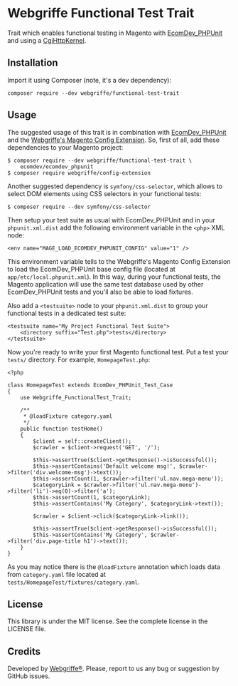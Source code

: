 Webgriffe Functional Test Trait
===============================

Trait which enables functional testing in Magento with [EcomDev_PHPUnit](https://github.com/EcomDev/EcomDev_PHPUnit) and using a [CgiHttpKernel](https://github.com/igorw/CgiHttpKernel).

Installation
------------

Import it using Composer (note, it's a dev dependency):

    composer require --dev webgriffe/functional-test-trait
    
Usage
-----

The suggested usage of this trait is in combination with [EcomDev_PHPUnit](https://github.com/EcomDev/EcomDev_PHPUnit) and the [Webgriffe's Magento Config Extension](https://github.com/webgriffe/config-extension).
So, first of all, add these dependencies to your Magento project:

	$ composer require --dev webgriffe/functional-test-trait \
		ecomdev/ecomdev_phpunit
	$ composer require webgriffe/config-extension
	
Another suggested dependency is `symfony/css-selector`, which allows to select DOM elements using CSS selectors in your functional tests:

	$ composer require --dev symfony/css-selector

Then setup your test suite as usual with EcomDev_PHPUnit and in your `phpunit.xml.dist` add the following environment variable in the `<php>` XML node:

	<env name="MAGE_LOAD_ECOMDEV_PHPUNIT_CONFIG" value="1" />
	
This environment variable tells to the Webgriffe's Magento Config Extension to load the EcomDev\_PHPUnit base config file (located at `app/etc/local.phpunit.xml`). In this way, during your functional tests, the Magento application will use the same test database used by other EcomDev\_PHPUnit tests and you'll also be able to load fixtures.

Also add a `<testsuite>` node to your `phpunit.xml.dist` to group your functional tests in a dedicated test suite:

	<testsuite name="My Project Functional Test Suite">
        <directory suffix="Test.php">tests</directory>
    </testsuite>

Now you're ready to write your first Magento functional test. 
Put a test your `tests/` directory. For example, `HomepageTest.php`:

	<?php
	
	class HomepageTest extends EcomDev_PHPUnit_Test_Case
	{
	    use Webgriffe_FunctionalTest_Trait;
	
	    /**
	     * @loadFixture category.yaml
	     */
	    public function testHome()
	    {
	        $client = self::createClient();
	        $crawler = $client->request('GET', '/');
	
	        $this->assertTrue($client->getResponse()->isSuccessful());
	        $this->assertContains('Default welcome msg!', $crawler->filter('div.welcome-msg')->text());
	        $this->assertCount(1, $crawler->filter('ul.nav.mega-menu'));
	        $categoryLink = $crawler->filter('ul.nav.mega-menu')->filter('li')->eq(0)->filter('a');
	        $this->assertCount(1, $categoryLink);
	        $this->assertContains('My Category', $categoryLink->text());
	
	        $crawler = $client->click($categoryLink->link());
	
	        $this->assertTrue($client->getResponse()->isSuccessful());
	        $this->assertContains('My Category', $crawler->filter('div.page-title h1')->text());
	    }
	}
	
As you may notice there is the `@loadFixture` annotation which loads data from `category.yaml` file located at `tests/HomepageTest/fixtures/category.yaml`.

License
-------

This library is under the MIT license. See the complete license in the LICENSE file.

Credits
-------

Developed by [Webgriffe®](http://www.webgriffe.com/). Please, report to us any bug or suggestion by GitHub issues.